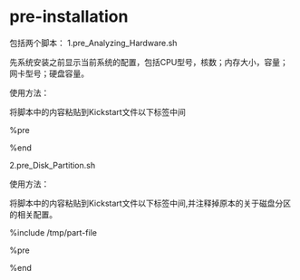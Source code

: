 # pre-installation
包括两个脚本：
1.pre_Analyzing_Hardware.sh

先系统安装之前显示当前系统的配置，包括CPU型号，核数；内存大小，容量；网卡型号；硬盘容量。

使用方法：

将脚本中的内容粘贴到Kickstart文件以下标签中间

%pre

%end


2.pre_Disk_Partition.sh

使用方法：

将脚本中的内容粘贴到Kickstart文件以下标签中间,并注释掉原本的关于磁盘分区的相关配置。

%include /tmp/part-file

%pre

%end
